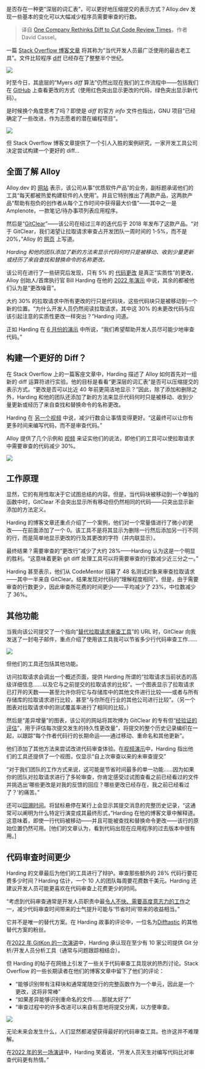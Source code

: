 
<!--
title: 一家公司重新思考Diff以缩短代码审查时间
cover: https://cdn.thenewstack.io/media/2024/09/32e5470e-gitclear.png
-->

是否存在一种更“深层的词汇表”，可以更好地压缩提交的表示方式？Alloy.dev 发现一些基本的变化可以大幅减少程序员需要审查的行数。

> 译自 [One Company Rethinks Diff to Cut Code Review Times](https://thenewstack.io/one-company-rethinks-diff-to-cut-code-review-times/)，作者 David Cassel。

一篇 [Stack Overflow 博客文章](https://stackoverflow.blog/2024/08/05/this-developer-tool-is-40-years-old-can-it-be-improved/) 将其称为“当代开发人员最广泛使用的最古老工具”。文件比较程序 [diff](https://man7.org/linux/man-pages/man1/diff.1.html) 已经存在了整整半个世纪。

![](https://cdn.thenewstack.io/media/2024/08/c16ac4d6-screenshot-from-wikipedias-entry-on-diff.png)

时至今日，其底层的“Myers *diff* 算法”仍然出现在我们的工作流程中——包括我们在 [GitHub](https://thenewstack.io/what-github-pull-requests-reveal-about-your-teams-dev-habits/) 上查看更改的方式（使用红色突出显示更改的代码，绿色突出显示新代码）。

是时候换个角度思考了吗？即使是 *diff* 的官方 *info* 文件也指出，GNU 项目“已经确定了一些改进，作为志愿者的潜在编程项目”。

![](https://cdn.thenewstack.io/media/2024/08/333a44a5-diff-info-file-improvement-suggestions-screenshot.png)

但 Stack Overflow 博客文章提供了一个引人入胜的案例研究，一家开发工具公司决定尝试构建一个更好的 diff...

## 全面了解 Alloy

Alloy.dev 的 [网站](https://alloy.dev/) 表示，该公司从事“优质软件产品”的业务，副标题承诺他们的工具“每天都被热爱构建软件的人使用”。并且它特别推出了两款产品，这两款产品“帮助有抱负的创作者从每个工作时间中获得最大价值”——其中之一是 Amplenote，一款笔记/待办事项列表应用程序。

然后是“[GitClear](https://www.gitclear.com/)”——该公司在经过三年的迭代后于 2018 年发布了这款产品。“对于 GitClear，我们渴望让拉取请求审查占开发团队一周时间的 1-5%，而不是 20%，”Alloy 的 [网页](https://alloy.dev/) 上写道。

*Harding 和他的团队添加了新的方法来显示代码何时只是被移动、收到少量更新或经历了来自查找和替换命令的名称更改。*

该公司在进行了一些研究后发现，只有 5% 的 [代码更改](https://thenewstack.io/what-github-pull-requests-reveal-about-your-teams-dev-habits/) 是真正“实质性”的更改，Alloy 创始人/首席执行官 Bill Harding 在他的 [2022 年演示](https://www.youtube.com/watch?v=11WQeDdGlgI) 中说，其余的都被他们认为是“更改噪音”。

大约 30% 的拉取请求中所有更改的行只是代码块，这些代码块只是被移动到一个新的位置。“为什么开发人员仍然阅读拉取请求，其中这 30% 的未更改代码与应该引起注意的实质性更改一样突出？”Harding 问道。

正如 Harding 在 [6 月份的演示](https://www.youtube.com/watch?v=ZulFo7DijWU) 中所说，“我们希望帮助开发人员尽可能少地审查代码。”

## 构建一个更好的 Diff？

在 Stack Overflow 上的一篇客座文章中，Harding 描述了 Alloy 如何首先对一组新的 diff 运算符进行实验。他的目标是看看“更深层的词汇表”是否可以压缩提交的表示方式。“更改是否可以比近 40 年前更简洁地显示？”因此，除了添加和删除之外，Harding 和他的团队还添加了新的方法来显示代码何时只是被移动、收到少量更新或经历了来自查找和替换命令的名称更改。

Harding 在 [另一个视频](https://www.youtube.com/watch?v=zj8TIGpbaGs) 中说，减少行数会让事情变得更好。“这最终可以让你有更多时间来编写代码，而不是审查代码。”

Alloy 提供了几个示例和 [视频](https://www.youtube.com/@gitclear5499) 来证实他们的说法，即他们的工具可以使拉取请求中需要审查的代码减少 30%。

![](https://cdn.thenewstack.io/media/2024/08/4be862ab-screenshot-from-stack-overflow-blog-post-about-gitclear-and-commit-cruncher-vs-myers-diff-algorithm.png)

## 工作原理

显然，它的有用性取决于它试图总结的内容。但是，当代码块被移动到一个单独的函数中时，GitClear 不会突出显示所有移动但仍然相同的代码——只突出显示新添加的方法定义。

Harding 的博客文章还重点介绍了一个案例，他们对一个常量值进行了微小的更改——在前面添加了一个 0。该工具不是将其显示为删除一行然后添加另一行不同的行，而是简单地显示更改的行及其更改的字符（并内联显示）。

最终结果？需要审查的“更改行”减少了大约 28%——Harding 认为这是一个明显的胜利。“这意味着更新 git diff 处理工具可以将需要审查的行数减少近三分之一。”

Harding 甚至表示，他们从 CodeMentor 招募了 48 名测试对象来审查拉取请求——其中一半来自 GitClear。结果发现对代码的“理解程度相同”。但是，由于需要审查的行数更少，因此审查所花费的时间更少——平均减少了 23%，中位数减少了 36%。

## 其他功能

当我向该公司提交了一个指向“[替代拉取请求审查工具](https://www.gitclear.com/best_github_alternative_pull_request_review_tool)”的 URL 时，GitClear 向我发送了一封电子邮件，重点介绍了使用该工具我可以节省多少行代码审查工作……

![](https://cdn.thenewstack.io/media/2024/08/08767573-gitclear-email.png)

但他们的工具还包括其他功能。

访问拉取请求会调出一个概述页面，提供 Harding 所谓的“拉取请求当前状态的高级详细信息……以及它与之前提交的拉取请求的比较”。一个图表显示了拉取请求已打开的天数——甚至允许你将它与存储库中的其他文件进行比较——或者与所有存储库的拉取请求进行比较，甚至“与你所在行业的其他公司进行比较”。（另一个图表对拉取请求中的测试覆盖率进行了相同的比较。）

然后是“差异增量”的图表，该公司的网站将其吹捧为 GitClear 的专有但“[经验证的评估](https://www.gitclear.com/diff_delta_factors)”，用于评估每次提交发生的持久性更改量”，将提交的整个历史记录编织在一起，以跟踪“每个作者代码行的长期命运——通过移动、重命名和其他更新”。

他们添加了其他方法来尝试改进代码审查体验。在[视频演示](https://www.youtube.com/watch?v=ZulFo7DijWU)中，Harding 指出他们的工具还提供了一个视图，仅显示“自上次审查以来的未审查提交”

“对于我们团队的工作方式来说，这可能是节省时间最多的单一功能……因为如果你的团队对拉取请求进行了多轮审查，你肯定感受过试图查看之前已经看过的文件并挑选出‘哪些更改是对我的反馈的回应？哪些更改已经存在，我之前已经看过了？’的痛苦。”

还可以[回溯时间](https://youtu.be/ZulFo7DijWU?si=P2eSN4QwB6bf4XvL&t=317)。将鼠标悬停在某行上会显示其提交消息的完整历史记录，“这通常可以阐明为什么特定行演变成其最终形式，”Harding 在他的博客文章中解释道。这意味着，即使一行代码被移动——并且可能被查找和替换命令更改——该行的原始位置仍然可用。[他们的文章认为，看到代码出现在应用程序的过去版本中很有用。]

## 代码审查时间更少
Harding 的文章最后为他们的工具进行了辩护。审查那些额外的 28% 代码行要花费多少时间？Harding 估计，一个 10 人的团队每周要花费数千美元。Harding 还建议开发人员可能更喜欢在代码审查上花费更少的时间。

“考虑到代码审查通常是开发人员职责中最[令人不快、需要高度意志力的工作](https://stackoverflow.blog/2024/07/05/what-can-devs-do-about-code-review-anxiety/)之一，减少代码审查时间带来的士气提升可能与‘节省时间’带来的收益相当。”

它并不是唯一的替代方案。在 Harding 故事的评论中，一位名为[Difftastic](https://github.com/Wilfred/difftastic) 的其他替代方案的粉丝。

在[2022 年 GitKon 的一次演讲](https://www.youtube.com/watch?v=11WQeDdGlgI)中，Harding 承认现在至少有 10 家公司提供 Git 分析/开发人员分析工具（通常与问题跟踪相结合）。

但 Harding 的帖子在网络上引发了一些关于代码审查工具现状的热烈讨论。Stack Overflow 的一些长期读者在他们的博客文章中留下了他们的评论：

- “能够识别带有注释块和通常尾随空行的完整函数作为一个单元，因此是一个更改，这将非常棒”
- “如果差异能够识别重命名的文件……那就太好了”
- “审查过程中的许多改进可以来自有意地将提交分离，以方便审查。

![](https://cdn.thenewstack.io/media/2024/08/e090bfe4-hacker-news-comment-about-diff-alternatives-in-the-90s-screenshot.png)

无论未来会发生什么，人们显然都渴望获得最好的代码审查工具。也许这并不难理解。

在[2022 年的另一场演讲](https://www.youtube.com/watch?v=11WQeDdGlgI)中，Harding 笑着说，“开发人员天生对编写代码比对审查代码更有热情。”
